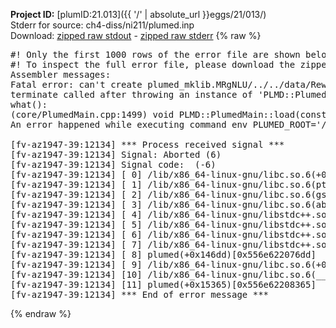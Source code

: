 **Project ID:** [plumID:21.013]({{ '/' | absolute_url }}eggs/21/013/)  
Stderr for source:  ch4-diss/ni211/plumed.inp   
Download: [zipped raw stdout](plumed.inp.plumed.stdout.txt.zip) - [zipped raw stderr](plumed.inp.plumed.stderr.txt.zip) 
{% raw %}
<pre>
#! Only the first 1000 rows of the error file are shown below
#! To inspect the full error file, please download the zipped raw stderr file above
Assembler messages:
Fatal error: can't create plumed_mklib.MRgNLU/../../data/ReweightGeomFES.o: No such file or directory
terminate called after throwing an instance of 'PLMD::Plumed::ExceptionError'
what():
(core/PlumedMain.cpp:1499) void PLMD::PlumedMain::load(const std::string&)
An error happened while executing command env PLUMED_ROOT='/home/runner/opt/lib/plumed' PLUMED_VERSION='2.10b' PLUMED_HTMLDIR='/home/runner/opt/share/doc/plumed' PLUMED_INCLUDEDIR='/home/runner/opt/include' PLUMED_PROGRAM_NAME='plumed' PLUMED_IS_INSTALLED='yes' "/home/runner/opt/lib/plumed"/scripts/mklib.sh -n -o ./../../data/ReweightGeomFES.2.10b.so ../../data/ReweightGeomFES.cpp

[fv-az1947-39:12134] *** Process received signal ***
[fv-az1947-39:12134] Signal: Aborted (6)
[fv-az1947-39:12134] Signal code:  (-6)
[fv-az1947-39:12134] [ 0] /lib/x86_64-linux-gnu/libc.so.6(+0x45330)[0x7f738dc45330]
[fv-az1947-39:12134] [ 1] /lib/x86_64-linux-gnu/libc.so.6(pthread_kill+0x11c)[0x7f738dc9eb2c]
[fv-az1947-39:12134] [ 2] /lib/x86_64-linux-gnu/libc.so.6(gsignal+0x1e)[0x7f738dc4527e]
[fv-az1947-39:12134] [ 3] /lib/x86_64-linux-gnu/libc.so.6(abort+0xdf)[0x7f738dc288ff]
[fv-az1947-39:12134] [ 4] /lib/x86_64-linux-gnu/libstdc++.so.6(+0xa5ff5)[0x7f738e0a5ff5]
[fv-az1947-39:12134] [ 5] /lib/x86_64-linux-gnu/libstdc++.so.6(+0xbb0da)[0x7f738e0bb0da]
[fv-az1947-39:12134] [ 6] /lib/x86_64-linux-gnu/libstdc++.so.6(_ZSt10unexpectedv+0x0)[0x7f738e0a5a55]
[fv-az1947-39:12134] [ 7] /lib/x86_64-linux-gnu/libstdc++.so.6(+0xa5a6f)[0x7f738e0a5a6f]
[fv-az1947-39:12134] [ 8] plumed(+0x146dd)[0x556e622076dd]
[fv-az1947-39:12134] [ 9] /lib/x86_64-linux-gnu/libc.so.6(+0x2a1ca)[0x7f738dc2a1ca]
[fv-az1947-39:12134] [10] /lib/x86_64-linux-gnu/libc.so.6(__libc_start_main+0x8b)[0x7f738dc2a28b]
[fv-az1947-39:12134] [11] plumed(+0x15365)[0x556e62208365]
[fv-az1947-39:12134] *** End of error message ***
</pre>
{% endraw %}
